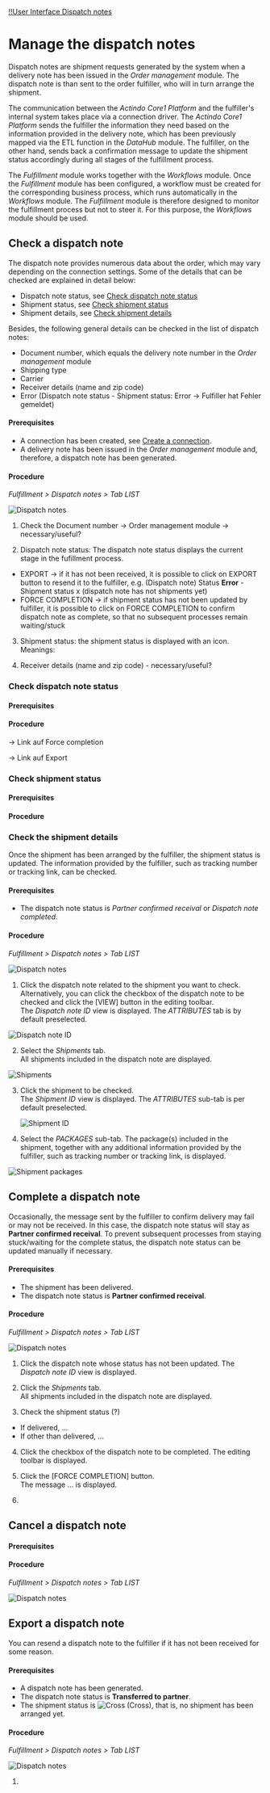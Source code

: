 [!!User Interface Dispatch notes](../UserInterface/01a_List.md)

# Manage the dispatch notes

Dispatch notes are shipment requests generated by the system when a delivery note has been issued in the *Order management* module. The dispatch note is than sent to the order fulfiller, who will in turn arrange the shipment.

The communication between the *Actindo Core1 Platform* and the fulfiller's internal system takes place via a connection driver. The *Actindo Core1 Platform* sends the fulfiller the information they need based on the information provided in the delivery note, which has been previously mapped via the ETL function in the *DataHub* module. The fulfiller, on the other hand, sends back a confirmation message to update the shipment status accordingly during all stages of the fulfillment process.   

The *Fulfillment* module works together with the *Workflows* module. Once the *Fulfillment* module has been configured, a workflow must be created for the corresponding business process, which runs automatically in the *Workflows* module. The *Fulfillment* module is therefore designed to monitor the fulfillment process but not to steer it. For this purpose, the *Workflows* module should be used.

[comment]: <> (Link auf Operation/ManageWorkflows? Evtl. extra Info in Integration?)


## Check a dispatch note

The dispatch note provides numerous data about the order, which may vary depending on the connection settings. Some of the details that can be checked are explained in detail below:

  - Dispatch note status, see [Check dispatch note status](#check-dispatch-note-status)
  - Shipment status, see [Check shipment status](#check-shipment-status)
  - Shipment details, see [Check shipment details](#check-shipment-details)

Besides, the following general details can be checked in the list of dispatch notes:
- Document number, which equals the delivery note number in the *Order management* module
- Shipping type
- Carrier
- Receiver details (name and zip code)
- Error (Dispatch note status - Shipment status: Error -> Fulfiller hat Fehler gemeldet)

[comment]: <> (Überhaupt relevant/notwendig?)

#### Prerequisites

- A connection has been created, see [Create a connection](01_ManageConnections.md#create-a-connection).
- A delivery note has been issued in the *Order management* module and, therefore, a dispatch note has been generated.

#### Procedure

*Fulfillment > Dispatch notes > Tab LIST*

![Dispatch notes](../../Assets/Screenshots/Fulfillment/DispatchNotes/DispatchNotes.png "[Dispatch notes]")

1. Check the Document number -> Order management module -> necessary/useful?

2. Dispatch note status: The dispatch note status displays the current stage in the fufillment process.
  - EXPORT -> if it has not been received, it is possible to click on EXPORT button to resend it to the fulfiller, e.g. (Dispatch note) Status **Error** - Shipment status x (dispatch note has not shipments yet)
  - FORCE COMPLETION -> if shipment status has not been updated by fulfiller, it is possible to click on FORCE COMPLETION to confirm dispatch note as complete, so that no subsequent processes remain waiting/stuck


3. Shipment status: the shipment status is displayed with an icon. Meanings:

4. Receiver details (name and zip code) - necessary/useful?


### Check dispatch note status

#### Prerequisites

#### Procedure

-> Link auf Force completion

-> Link auf Export



### Check shipment status

#### Prerequisites

#### Procedure



### Check the shipment details

Once the shipment has been arranged by the fulfiller, the shipment status is updated. The information provided by the fulfiller, such as tracking number or tracking link, can be checked.  

#### Prerequisites

- The dispatch note status is *Partner confirmed receival* or *Dispatch note completed*.

#### Procedure

*Fulfillment > Dispatch notes > Tab LIST*

![Dispatch notes](../../Assets/Screenshots/Fulfillment/DispatchNotes/DispatchNotes.png "[Dispatch notes]")

1. Click the dispatch note related to the shipment you want to check. Alternatively, you can click the checkbox of the dispatch note to be checked and click the [VIEW] button in the editing toolbar.  
  The *Dispatch note ID* view is displayed. The *ATTRIBUTES* tab is by default preselected.

  ![Dispatch note ID](../../Assets/Screenshots/Fulfillment/DispatchNotes/DispatchNoteAttributes.png "[Dispatch note ID]")

2. Select the *Shipments* tab.  
  All shipments included in the dispatch note are displayed.

  ![Shipments](../../Assets/Screenshots/Fulfillment/DispatchNotes/DispatchNoteShipments.png "[Shipments]")

3. Click the shipment to be checked.  
   The *Shipment ID* view is displayed. The *ATTRIBUTES* sub-tab is per default preselected.

   ![Shipment ID](../../Assets/Screenshots/Fulfillment/DispatchNotes/ShipmentsAttributesAttributes.png "[Shipment ID]")

4. Select the *PACKAGES* sub-tab.
  The package(s) included in the shipment, together with any additional information provided by the fulfiller, such as tracking number or tracking link, is displayed.

  ![Shipment packages](../../Assets/Screenshots/Fulfillment/DispatchNotes/ShipmentsPackages.png "[Shipment packages]")



## Complete a dispatch note

Occasionally, the message sent by the fulfiller to confirm delivery may fail or may not be received. In this case, the dispatch note status will stay as **Partner confirmed receival**. To prevent subsequent processes from staying stuck/waiting for the complete status, the dispatch note status can be updated manually if necessary.

[comment]: <> (Unsicher von Ausgangssituation. Macht das so Sinn? Vielleicht Fehler festgestellt in Workflows? Wie weiß ich sonst, welche Dispatch note status nicht aktualisiert worden ist? Ich muss erst in Shipments prüfen...)

#### Prerequisites

- The shipment has been delivered.
- The dispatch note status is **Partner confirmed receival**.

#### Procedure

*Fulfillment > Dispatch notes > Tab LIST*

![Dispatch notes](../../Assets/Screenshots/Fulfillment/DispatchNotes/DispatchNotes.png "[Dispatch notes]")

1. Click the dispatch note whose status has not been updated.
  The *Dispatch note ID* view is displayed.

2. Click the *Shipments* tab.  
  All shipments included in the dispatch note are displayed.

3. Check the shipment status (?)
  - If delivered, ...
  - If other than delivered, ...

[comment]: <> (Ist es überhaupt möglich/nötig? Wäre der Shipment status in der Dispatch notes nicht aktualisiert? Wie kann das passieren? Kommt ein Fehler von Workflows o.ä.?)

4. Click the checkbox of the dispatch note to be completed.
  The editing toolbar is displayed.

5. Click the [FORCE COMPLETION] button.  
  The message ... is displayed.

6. 


## Cancel a dispatch note

[comment]: <> (Check, ob überhaupt verfügbar in neuer Version. Wenn ja, testen bzw. Stefan nach Funktion fragen)

#### Prerequisites

#### Procedure

*Fulfillment > Dispatch notes > Tab LIST*

![Dispatch notes](../../Assets/Screenshots/Fulfillment/DispatchNotes/DispatchNotes.png "[Dispatch notes]")


## Export a dispatch note

You can resend a dispatch note to the fulfiller if it has not been received for some reason.

#### Prerequisites

- A dispatch note has been generated.
- The dispatch note status is **Transferred to partner**.
- The shipment status is ![Cross](../../Assets/Icons/Cross02.png "[Cross]") (Cross), that is, no shipment has been arranged yet.

[comment]: <> (Stimmt das so? Oder Error - richtiger Weg zur Lösung wäre aber über Workflows, denn der Prozess schlägt auch fehlt... S. Wissenstransfers Part 1, Min. 48)

#### Procedure

*Fulfillment > Dispatch notes > Tab LIST*

![Dispatch notes](../../Assets/Screenshots/Fulfillment/DispatchNotes/DispatchNotes.png "[Dispatch notes]")

1.
